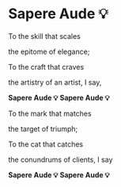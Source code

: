 # Sapere Aude 💡

  To the skill that scales
  
  the epitome of elegance;
  
  To the craft that craves
  
  the artistry of an artist, I say,
  
  **Sapere Aude 💡 Sapere Aude 💡**
  
  
  
  To the mark that matches
  
  the target of triumph;
  
  To the cat that catches
  
  the conundrums of clients, I say
  
  **Sapere Aude 💡 Sapere Aude 💡**
